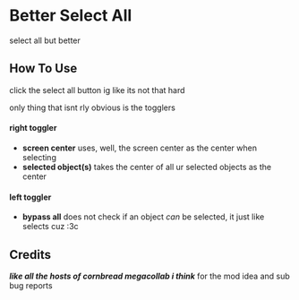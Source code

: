 # Better Select All
select all but better

## How To Use
click the select all button ig like its not that hard

only thing that isnt rly obvious is the togglers

#### right toggler
- **screen center** uses, well, the screen center as the center when selecting
- **selected object(s)** takes the center of all ur selected objects as the center

#### left toggler
- **bypass all** does not check if an object *can* be selected, it just like selects cuz :3c 

## Credits
***like all the hosts of cornbread megacollab i think*** for the mod idea and sub bug reports
